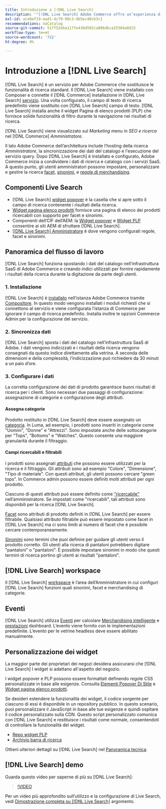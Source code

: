 ```yaml
---
title: Introduzione a [!DNL Live Search]
description: '"[!DNL Live Search] Adobe Commerce offre un’esperienza di ricerca rapida, pertinente e intuitiva".'
exl-id: aca0ef19-ead1-4c79-90c3-db5ec48cb3c1
recommendations: noCatalog
source-git-commit: 51ff52eba117fe438d592ca886dbca25304a0d15
workflow-type: tm+mt
source-wordcount: '722'
ht-degree: 0%

---
```


# Introduzione a [!DNL Live Search]

[!DNL Live Search] è un servizio per Adobe Commerce che sostituisce le funzionalità di ricerca standard. Il [!DNL Live Search] viene installato con Composer e connette il [!DNL Commerce] installazione in [!DNL Live Search] [servizio](../landing/saas.md). Una volta configurato, il campo di testo di ricerca predefinito viene sostituito con [!DNL Live Search] campo di testo. [!DNL Live Search] installa anche il widget Pagina di elenco prodotti (PLP) che fornisce solide funzionalità di filtro durante la navigazione nei risultati di ricerca.

[!DNL Live Search] viene visualizzato sul *Marketing* menu in *SEO e ricerca* nel [!DNL Commerce] *Amministratore*.

Il lato Adobe Commerce dell’architettura include l’hosting della ricerca *Amministratore*, la sincronizzazione dei dati del catalogo e l&#39;esecuzione del servizio query. Dopo [!DNL Live Search] è installato e configurato, Adobe Commerce inizia a condividere i dati di ricerca e catalogo con i servizi SaaS. A questo punto, gli utenti amministratori possono impostare, personalizzare e gestire la ricerca [facet](facets.md), [sinonimi](synonyms.md), e [regole di merchandising](category-merch.md).

## Componenti Live Search

* [!DNL Live Search] [widget popover](storefront-popover.md) è la casella che si apre sotto il campo di ricerca contenente i risultati della ricerca.
* [Widget pagina elenco prodotti](plp-styling.md) fornisce una pagina di elenco dei prodotti ricercabili con supporto per facet e sinonimi.
* Componenti dell’CIF dell’AEM: la [Widget popover](https://experienceleague.adobe.com/docs/experience-manager-cloud-service/content/content-and-commerce/integrations/live-search-popover.html?lang=en) e [Widget PLP](https://experienceleague.adobe.com/docs/experience-manager-cloud-service/content/content-and-commerce/integrations/live-search-plp.html) consentire ai siti AEM di sfruttare [!DNL Live Search].
* [[!DNL Live Search] Amministratore](workspace.md) è dove vengono configurati regole, facet e sinonimi.

## Panoramica del flusso di lavoro

[!DNL Live Search] funziona spostando i dati del catalogo nell’infrastruttura SaaS di Adobe Commerce e creando indici utilizzati per fornire rapidamente i risultati della ricerca durante la digitazione da parte degli utenti.

### 1. Installazione

[!DNL Live Search] è [installato](install.md) nell’istanza Adobe Commerce tramite [Compositore](https://getcomposer.org/). In questo modo vengono installati i moduli richiesti che si connettono al servizio e viene configurata l’istanza di Commerce per ignorare il campo di ricerca predefinito. Installa inoltre le opzioni Commerce Admin per la configurazione del servizio.

### 2. Sincronizza dati

[!DNL Live Search] sposta i dati del catalogo nell’infrastruttura SaaS di Adobe. I dati vengono indicizzati e i risultati della ricerca vengono consegnati da questo indice direttamente alla vetrina. A seconda delle dimensioni e della complessità, l’indicizzazione può richiedere da 30 minuti a un paio d’ore.

### 3. Configurare i dati

La corretta configurazione dei dati di prodotto garantisce buoni risultati di ricerca per i clienti. Sono necessari due passaggi di configurazione: assegnazione di categorie e configurazione degli attributi.

#### Assegna categorie

Prodotto restituito in [!DNL Live Search] deve essere assegnato un [categoria](https://experienceleague.adobe.com/docs/commerce-admin/catalog/categories/categories.html). In Luma, ad esempio, i prodotti sono inseriti in categorie come &quot;Uomini&quot;, &quot;Donne&quot; e &quot;Attrezzi&quot;. Sono impostate anche delle sottocategorie per &quot;Tops&quot;, &quot;Bottoms&quot; e &quot;Watches&quot;. Questo consente una maggiore granularità durante il filtraggio.

#### Campi ricercabili e filtrabili

I prodotti sono assegnati [attributi](https://experienceleague.adobe.com/docs/commerce-admin/catalog/product-attributes/product-attributes.html) che possono essere utilizzati per la ricerca e il filtraggio. Gli attributi sono ad esempio &quot;Colore&quot;, &quot;Dimensione&quot;, &quot;Tipo di materiale&quot;. Con questi attributi, gli utenti possono cercare &quot;green tops&quot;. In Commerce admin possono essere definiti molti attributi per ogni prodotto.

Ciascuno di questi attributi può essere definito come [&quot;ricercabile&quot;](https://experienceleague.adobe.com/docs/commerce-admin/catalog/catalog/search/search.html) nell’amministratore. Se impostati come &quot;ricercabili&quot;, tali attributi sono disponibili per la ricerca [!DNL Live Search].

[Facet](facets.md) sono attributi di prodotto definiti in [!DNL Live Search] per essere filtrabile. Qualsiasi attributo filtrabile può essere impostato come facet in [!DNL Live Search] ma ci sono limiti al numero di facet che è possibile cercare contemporaneamente.

[Sinonimi](synonyms.md) sono termini che puoi definire per guidare gli utenti verso il prodotto corretto. Gli utenti alla ricerca di pantaloni potrebbero digitare &quot;pantaloni&quot; o &quot;pantaloni&quot;. È possibile impostare sinonimi in modo che questi termini di ricerca portino gli utenti ai risultati &quot;pantaloni&quot;.

## [!DNL Live Search] workspace

Il [!DNL Live Search] [workspace](workspace.md) è l’area dell’Amministratore in cui configuri [!DNL Live Search] funzioni quali sinonimi, facet e merchandising di categorie.

## Eventi

[!DNL Live Search] utilizza [Eventi](events.md) per calcolare [Merchandising intelligente](category-merch.md) e [prestazioni](performance.md) dashboard. L’evento viene fornito con le implementazioni predefinite. L’evento per le vetrine headless deve essere abilitato manualmente.

## Personalizzazione dei widget

La maggior parte dei proprietari dei negozi desidera assicurarsi che [!DNL Live Search] I widget si adattano all&#39;aspetto del negozio.

I widget popover e PLP possono essere formattati definendo regole CSS personalizzate in base alle esigenze. Consulta [Elementi Popover Di Stile](storefront-popover-styling.md) e [Widget pagina elenco prodotti](plp-styling.md).

Se desideri estendere la funzionalità dei widget, il codice sorgente per ciascuno di essi è disponibile in un repository pubblico.
In questo scenario, puoi personalizzare il JavaScript in base alle tue esigenze e quindi ospitare il codice personalizzato sulla CDN. Questo script personalizzato comunica con [!DNL Live Search] e restituisce i risultati come normale, consentendoti di controllare la funzionalità del widget.

* [Repo widget PLP](https://github.com/adobe/storefront-product-listing-page)
* [Archivio barra di ricerca](https://github.com/adobe/storefront-search-as-you-type)

Ottieni ulteriori dettagli su [!DNL Live Search] nel [Panoramica tecnica](technical-overview.md).

## [!DNL Live Search] demo

Guarda questo video per saperne di più su [!DNL Live Search]:

>[!VIDEO](https://video.tv.adobe.com/v/3418679?quality=12&learn=on)

Per un video più approfondito sull’utilizzo e la configurazione di Live Search, vedi [Dimostrazione completa su [!DNL Live Search]](https://experienceleague.adobe.com/docs/commerce-learn/tutorials/getting-started/capabilities/live-search-full-demonstration.html) argomento.
